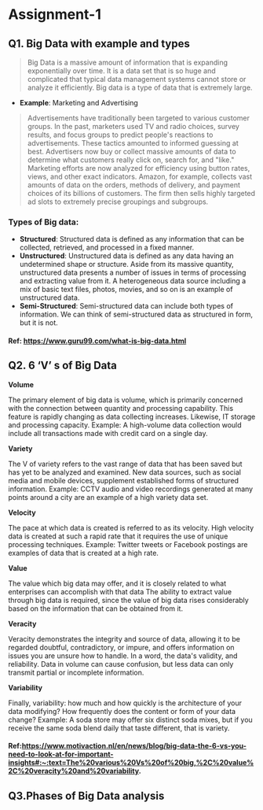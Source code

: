 # Assignment-1


## Q1. Big Data with example and types

>Big Data is a massive amount of information that is expanding exponentially over time. It is a data set that is so huge and complicated that typical data management systems cannot store or analyze it efficiently. Big data is a type of data that is extremely large.

- <strong>Example</strong>: Marketing and Advertising
>Advertisements have traditionally been targeted to various customer groups. In the past, marketers used TV and radio choices, survey results, and focus groups to predict people's reactions to advertisements. These tactics amounted to informed guessing at best. Advertisers now buy or collect massive amounts of data to determine what customers really click on, search for, and "like." Marketing efforts are now analyzed for efficiency using button rates, views, and other exact indicators. Amazon, for example, collects vast amounts of data on the orders, methods of delivery, and payment choices of its billions of customers. The firm then sells highly targeted ad slots to extremely precise groupings and subgroups.

### Types of Big data:
- <strong>Structured</strong>:  Structured data is defined as any information that can be collected, retrieved, and processed in a fixed manner.
- <strong>Unstructured</strong>: Unstructured data is defined as any data having an undetermined shape or structure. Aside from its massive quantity, unstructured data presents a number of issues in terms of processing and extracting value from it. A heterogeneous data source including a mix of basic text files, photos, movies, and so on is an example of unstructured data.
- <strong>Semi-Structured</strong>: Semi-structured data can include both types of information. We can think of semi-structured data as structured in form, but it is not.


#### Ref:  https://www.guru99.com/what-is-big-data.html


## Q2. 6 ‘V’ s of Big Data

<strong>Volume</strong>

The primary element of big data is volume, which is primarily concerned with the connection between quantity and processing capability. This feature is rapidly changing as data collecting increases. Likewise, IT storage and processing capacity.
Example: A high-volume data collection would include all transactions made with credit card on a single day.

<strong>Variety</strong>

The V of variety refers to the vast range of data that has been saved but has yet to be analyzed and examined. New data sources, such as social media and mobile devices, supplement established forms of structured information.
Example: CCTV audio and video recordings generated at many points around a city are an example of a high variety data set.

<strong>Velocity</strong>

The pace at which data is created is referred to as its velocity. High velocity data is created at such a rapid rate that it requires the use of unique processing techniques.
Example: Twitter tweets or Facebook postings are examples of data that is created at a high rate.

<strong>Value</strong>

The value which big data may offer, and it is closely related to what enterprises can accomplish with that data The ability to extract value through big data is required, since the value of big data rises considerably based on the information that can be obtained from it.

<strong>Veracity</strong>

Veracity demonstrates the integrity and source of data, allowing it to be regarded doubtful, contradictory, or impure, and offers information on issues you are unsure how to handle. In a word, the data's validity, and reliability.
Data in volume can cause confusion, but less data can only transmit partial or incomplete information.

<strong>Variability</strong>

Finally, variability: how much and how quickly is the architecture of your data modifying? How frequently does the content or form of your data change?
Example: A soda store may offer six distinct soda mixes, but if you receive the same soda blend daily that taste different, that is variety.


#### Ref:https://www.motivaction.nl/en/news/blog/big-data-the-6-vs-you-need-to-look-at-for-important-insights#:~:text=The%20various%20Vs%20of%20big,%2C%20value%2C%20veracity%20and%20variability.


## Q3.Phases of Big Data analysis

